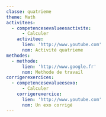 ```yaml
---
classe: quatrieme
theme: Math
activitees:
  - competencesevalueesactivite:
      - Calculer
    activitee:
      lien: 'http://www.youtube.com'
      nom: Activité quatrieme
methodes:
  - methode:
      lien: 'http://www.google.fr'
      nom: Methode de travail
corrigerexercices:
  - competencesevalueesexo:
      - Calculer
    corrigerexercice:
      lien: 'http://www.youtube.com'
      nom: Un exo corrigé
---
```

